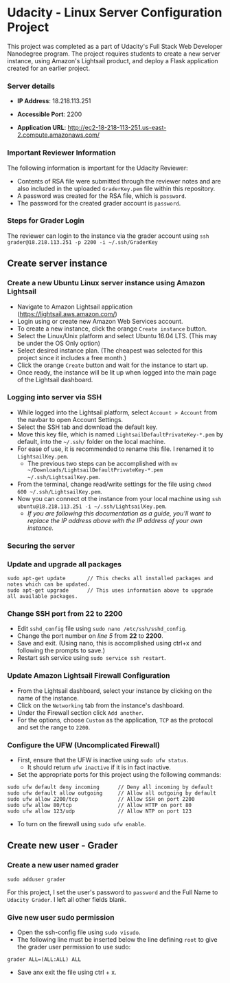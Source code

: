 # Udacity - Linux Server Configuration Project

This project was completed as a part of Udacity's Full Stack Web Developer Nanodegree program. The project requires students to create a new server instance, using Amazon's Lightsail product, and deploy a Flask application created for an earlier project. 

### Server details

- **IP Address**: 18.218.113.251

- **Accessible Port**: 2200

- **Application URL**: http://ec2-18-218-113-251.us-east-2.compute.amazonaws.com/

### Important Reviewer Information

The following information is important for the Udacity Reviewer:
- Contents of RSA file were submitted through the reviewer notes and are also included in the uploaded ```GraderKey.pem``` file within this repository. 
- A password was created for the RSA file, which is ```password```.
- The password for the created grader account is ```password```. 

### Steps for Grader Login

The reviewer can login to the instance via the grader account using ```ssh grader@18.218.113.251 -p 2200 -i ~/.ssh/GraderKey```

## Create server instance
### Create a new Ubuntu Linux server instance using Amazon Lightsail
- Navigate to Amazon Lightsail application (https://lightsail.aws.amazon.com/)
- Login using or create new Amazon Web Services account. 
- To create a new instance, click the orange ```Create instance``` button.
- Select the Linux/Unix platform and select Ubuntu 16.04 LTS. (This may be under the OS Only option)
- Select desired instance plan. (The cheapest was selected for this project since it includes a free month.)
- Click the orange ```Create``` button and wait for the instance to start up. 
- Once ready, the instance will be lit up when logged into the main page of the Lightsail dashboard.

### Logging into server via SSH
- While logged into the Lightsail platform, select ```Account > Account``` from the navbar to open Account Settings.
- Select the SSH tab and download the default key. 
- Move this key file, which is named ```LightsailDefaultPrivateKey-*.pem``` by default, into the ```~/.ssh/``` folder on the local machine. 
- For ease of use, it is recommended to rename this file. I renamed it to ```LightsailKey.pem```.
  - The previous two steps can be accomplished with ```mv ~/Downloads/LightsailDefaultPrivateKey-*.pem ~/.ssh/LightsailKey.pem```.
- From the terminal, change read/write settings for the file using ```chmod 600 ~/.ssh/LightsailKey.pem```.
- Now you can connect ot the instance from your local machine using ```ssh ubuntu@18.218.113.251 -i ~/.ssh/LightsailKey.pem```.
  - *If you are following this documentation as a guide, you'll want to replace the IP address above with the IP address of your own instance.*

### Securing the server
### Update and upgrade all packages

```
sudo apt-get update       // This checks all installed packages and notes which can be updated.
sudo apt-get upgrade      // This uses information above to upgrade all available packages.
```

### Change SSH port from 22 to 2200
- Edit ```sshd_config``` file using ```sudo nano /etc/ssh/sshd_config```.
- Change the port number on *line 5* from **22** to **2200**.
- Save and exit. (Using nano, this is accomplished using ctrl+x and following the prompts to save.)
- Restart ssh service using ```sudo service ssh restart```.

### Update Amazon Lightsail Firewall Configuration
- From the Lightsail dashboard, select your instance by clicking on the name of the instance. 
- Click on the ```Networking``` tab from the instance's dashboard. 
- Under the Firewall section click  ```Add another```. 
- For the options, choose ```Custom``` as the application, ```TCP``` as the protocol and set the range to ```2200```. 

### Configure the UFW (Uncomplicated Firewall)
- First, ensure that the UFW is inactive using ```sudo ufw status```. 
  - It should return  ```ufw inactive``` if it is in fact inactive. 
- Set the appropriate ports for this project using the following commands: 
```
sudo ufw default deny incoming      // Deny all incoming by default
sudo ufw default allow outgoing     // Allow all outgoing by default
sudo ufw allow 2200/tcp             // Allow SSH on port 2200
sudo ufw allow 80/tcp               // Allow HTTP on port 80
sudo ufw allow 123/udp              // Allow NTP on port 123
```

- To turn on the firewall using ```sudo ufw enable```. 

## Create new user - Grader
### Create a new user named grader
```
sudo adduser grader
```

For this project, I set the user's password to ```password``` and the Full Name to ```Udacity Grader```. I left all other fields blank. 

### Give new user sudo permission
- Open the ssh-config file using ```sudo visudo```. 
- The following line must be inserted below the line defining ```root``` to give the grader user permission to use sudo: 
```
grader ALL=(ALL:ALL) ALL
```
- Save anx exit the file using ctrl + x. 
